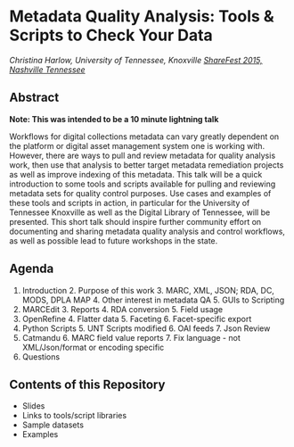# Metadata Quality Analysis: Tools & Scripts to Check Your Data
*Christina Harlow, University of Tennessee, Knoxville*
*[ShareFest 2015, Nashville Tennessee](http://www.tenn-share.org/sharefestprograms#Full)*

## Abstract

**Note: This was intended to be a 10 minute lightning talk**

Workflows for digital collections metadata can vary greatly dependent on the platform or digital asset management system one is working with. However, there are ways to pull and review metadata for quality analysis work, then use that analysis to better target metadata remediation projects as well as improve indexing of this metadata. This talk will be a quick introduction to some tools and scripts available for pulling and reviewing metadata sets for quality control purposes. Use cases and examples of these tools and scripts in action, in particular for the University of Tennessee Knoxville as well as the Digital Library of Tennessee, will be presented. This short talk should inspire further community effort on documenting and sharing metadata quality analysis and control workflows, as well as possible lead to future workshops in the state.

## Agenda

1. Introduction
    2. Purpose of this work
    3. MARC, XML, JSON; RDA, DC, MODS, DPLA MAP
    4. Other interest in metadata QA
    5. GUIs to Scripting
2. MARCEdit
    3. Reports
    4. RDA conversion
    5. Field usage
3. OpenRefine
    4. Flatter data
    5. Faceting
    6. Facet-specific export
4. Python Scripts
    5. UNT Scripts modified
    6. OAI feeds
    7. Json Review
5. Catmandu
    6. MARC field value reports
    7. Fix language - not XML/Json/format or encoding specific
6. Questions

## Contents of this Repository

- Slides
- Links to tools/script libraries
- Sample datasets
- Examples
